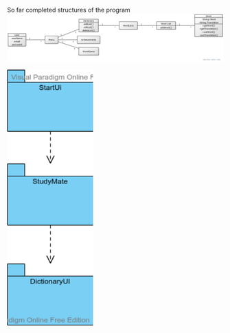 So far completed structures of the program
<img src="https://github.com/Branuz/ot-harjoitustyo/blob/master/documents/photos/flowSketch.png" width="1000">

<img src="https://github.com/Branuz/ot-harjoitustyo/blob/master/documents/photos/packageDiagram.png" width="200">
